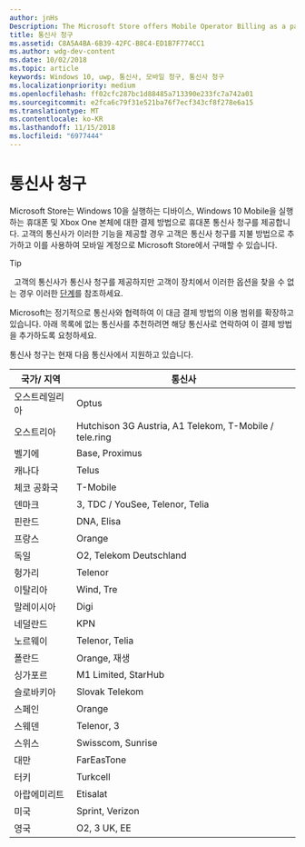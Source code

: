 ```yaml
---
author: jnHs
Description: The Microsoft Store offers Mobile Operator Billing as a payment method for mobile operators who support this capability.
title: 통신사 청구
ms.assetid: C8A5A4BA-6B39-42FC-B8C4-ED1B7F774CC1
ms.author: wdg-dev-content
ms.date: 10/02/2018
ms.topic: article
keywords: Windows 10, uwp, 통신사, 모바일 청구, 통신사 청구
ms.localizationpriority: medium
ms.openlocfilehash: ff02cfc287bc1d88485a713390e233fc7a742a01
ms.sourcegitcommit: e2fca6c79f31e521ba76f7ecf343cf8f278e6a15
ms.translationtype: MT
ms.contentlocale: ko-KR
ms.lasthandoff: 11/15/2018
ms.locfileid: "6977444"
---
```

# <a name="mobile-operator-billing"></a>통신사 청구


Microsoft Store는 Windows 10을 실행하는 디바이스, Windows 10 Mobile을 실행하는 휴대폰 및 Xbox One 본체에 대한 결제 방법으로 휴대폰 통신사 청구를 제공합니다. 고객의 통신사가 이러한 기능을 제공할 경우 고객은 통신사 청구를 지불 방법으로 추가하고 이를 사용하여 모바일 계정으로 Microsoft Store에서 구매할 수 있습니다.

> [!TIP]
>  고객의 통신사가 통신사 청구를 제공하지만 고객이 장치에서 이러한 옵션을 찾을 수 없는 경우 이러한 [단계](http://go.microsoft.com/fwlink/p/?LinkId=523993)를 참조하세요.

Microsoft는 정기적으로 통신사와 협력하여 이 대금 결제 방법의 이용 범위를 확장하고 있습니다. 아래 목록에 없는 통신사를 추천하려면 해당 통신사로 연락하여 이 결제 방법을 추가하도록 요청하세요.

통신사 청구는 현재 다음 통신사에서 지원하고 있습니다.

| 국가/ 지역  | 통신사                 |
|-----------------|----------------------------------|
| 오스트레일리아       | Optus                            |
| 오스트리아         | Hutchison 3G Austria, A1 Telekom, T-Mobile / tele.ring  |
| 벨기에         | Base, Proximus                   |
| 캐나다          | Telus                            |
| 체코 공화국  | T-Mobile                         |
| 덴마크         | 3, TDC / YouSee, Telenor, Telia  |
| 핀란드         | DNA, Elisa                       |
| 프랑스          | Orange                           |
| 독일         | O2, Telekom Deutschland          |
| 헝가리         | Telenor                          |
| 이탈리아           | Wind, Tre                        |
| 말레이시아        | Digi                             |
| 네덜란드     | KPN                              |
| 노르웨이          | Telenor, Telia                   |
| 폴란드          | Orange, 재생                     |
| 싱가포르       | M1 Limited, StarHub              |
| 슬로바키아        | Slovak Telekom                   |
| 스페인           | Orange                           |
| 스웨덴          | Telenor, 3                       |
| 스위스     | Swisscom, Sunrise                |
| 대만          | FarEasTone                       |
| 터키          | Turkcell                         |
| 아랍에미리트 | Etisalat                    |
| 미국   | Sprint, Verizon                  |
| 영국  | O2, 3 UK, EE                     |

 



 


 

 




